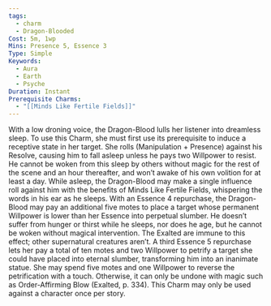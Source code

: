 ```yaml
---
tags:
  - charm
  - Dragon-Blooded
Cost: 5m, 1wp
Mins: Presence 5, Essence 3
Type: Simple
Keywords:
  - Aura
  - Earth
  - Psyche
Duration: Instant
Prerequisite Charms:
  - "[[Minds Like Fertile Fields]]"
---
```

With a low droning voice, the Dragon-Blood lulls her listener into dreamless sleep. To use this Charm, she must first use its prerequisite to induce a receptive state in her target. She rolls (Manipulation + Presence) against his Resolve, causing him to fall asleep unless he pays two Willpower to resist. He cannot be woken from this sleep by others without magic for the rest of the scene and an hour thereafter, and won’t awake of his own volition for at least a day. While asleep, the Dragon-Blood may make a single influence roll against him with the benefits of Minds Like Fertile Fields, whispering the words in his ear as he sleeps. With an Essence 4 repurchase, the Dragon-Blood may pay an additional five motes to place a target whose permanent Willpower is lower than her Essence into perpetual slumber. He doesn’t suffer from hunger or thirst while he sleeps, nor does he age, but he cannot be woken without magical intervention. The Exalted are immune to this effect; other supernatural creatures aren’t. A third Essence 5 repurchase lets her pay a total of ten motes and two Willpower to petrify a target she could have placed into eternal slumber, transforming him into an inanimate statue. She may spend five motes and one Willpower to reverse the petrification with a touch. Otherwise, it can only be undone with magic such as Order-Affirming Blow (Exalted, p. 334). This Charm may only be used against a character once per story.